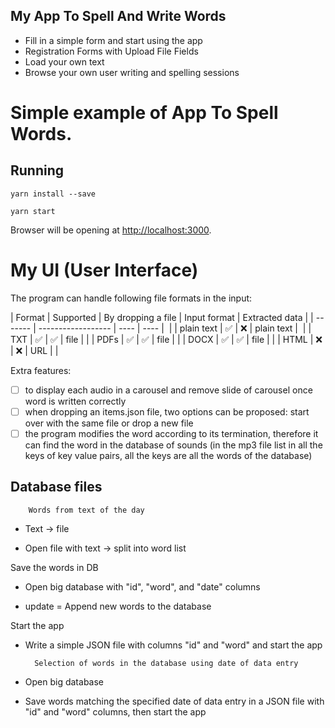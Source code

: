 ## My App To Spell And Write Words 

- Fill in a simple form and start using the app
- Registration Forms with Upload File Fields
- Load your own text
- Browse your own user writing and spelling sessions
# Simple example of App To Spell Words.

## Running

```
yarn install --save

yarn start
```

Browser will be opening at [http://localhost:3000](http://localhost:3000).<br>

# My UI (User Interface)

The program can handle following file formats in the input:




| Format | Supported          | By dropping a file | Input format | Extracted data |
| ------- | ------------------ | ---- | ---- |  |
| plain text   | :white_check_mark: | :x: |  plain text  |  |
| TXT   | :white_check_mark: | :white_check_mark: | file |  |
| PDFs   | :white_check_mark: | :white_check_mark: | file |  |
| DOCX   | :white_check_mark: | :white_check_mark: | file |  |
| HTML   | :x: | :x: | URL |  |




Extra features:
- [ ] to display each audio in a carousel and remove slide of carousel once word is written correctly
- [ ] when dropping an items.json file, two options can be proposed: start over with the same file or drop a new file
- [ ] the program modifies the word according to its termination, therefore it can find the word in the database of sounds (in the mp3 file list in all the keys of key value pairs, all the keys are all the words of the database)

## Database files

        Words from text of the day

- Text -> file

- Open file with text -> split into word list

Save the words in DB
    
- Open big database with "id", "word", and "date" columns

- update = Append new words to the database

Start the app

- Write a simple JSON file with columns "id" and "word" and start the app

        Selection of words in the database using date of data entry

- Open big database

- Save words matching the specified date of data entry in a JSON file with "id" and "word" columns, then start the app
